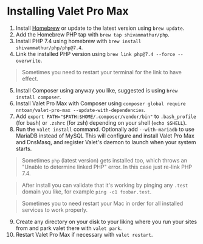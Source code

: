 # Installing Valet Pro Max

1. Install [Homebrew](https://brew.sh/) or update to the latest version using `brew update`.
2. Add the Homebrew PHP tap with `brew tap shivammathur/php`.
3. Install PHP 7.4 using homebrew with `brew install shivammathur/php/php@7.4`.
4. Link the installed PHP version using `brew link php@7.4 --force --overwrite`.

> Sometimes you need to restart your terminal for the link to have effect.

5. Install Composer using anyway you like, suggested is using `brew install composer`.
6. Install Valet Pro Max with Composer using `composer global require nntoan/valet-pro-max --update-with-dependencies`.
7. Add `export PATH="$PATH:$HOME/.composer/vendor/bin"` to `.bash_profile` (for bash) or `.zshrc` (for zsh) depending on
your shell (`echo $SHELL`).
8. Run the `valet install` command. Optionally add `--with-mariadb` to use MariaDB instead of MySQL This will configure and install Valet Pro Max and DnsMasq, and register Valet's daemon to launch when your system starts.

> Sometimes `php` (latest version) gets installed too, which throws an "Unable to determine linked PHP" error. In this case just re-link PHP 7.4.

> After install you can validate that it's working by pinging any `.test` domain you like, for example `ping -c1 foobar.test`.

> Sometimes you to need restart your Mac in order for all installed services to work properly.

9. Create any directory on your disk to your liking where you run your sites from and park valet there with `valet park`.
10. Restart Valet Pro Max if necessary with `valet restart`.
